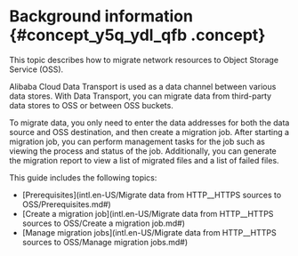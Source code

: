 # Background information {#concept_y5q_ydl_qfb .concept}

This topic describes how to migrate network resources to Object Storage Service \(OSS\).

Alibaba Cloud Data Transport is used as a data channel between various data stores. With Data Transport, you can migrate data from third-party data stores to OSS or between OSS buckets.

To migrate data, you only need to enter the data addresses for both the data source and OSS destination, and then create a migration job. After starting a migration job, you can perform management tasks for the job such as viewing the process and status of the job. Additionally, you can generate the migration report to view a list of migrated files and a list of failed files.

This guide includes the following topics:

-   [Prerequisites](intl.en-US/Migrate data from HTTP__HTTPS sources to OSS/Prerequisites.md#)
-   [Create a migration job](intl.en-US/Migrate data from HTTP__HTTPS sources to OSS/Create a migration job.md#)
-   [Manage migration jobs](intl.en-US/Migrate data from HTTP__HTTPS sources to OSS/Manage migration jobs.md#)

